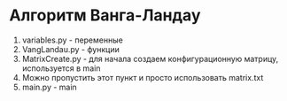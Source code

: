 # Алгоритм Ванга-Ландау

1. variables.py - переменные
2. VangLandau.py - функции
3. MatrixCreate.py - для начала создаем конфигурационную матрицу, используется в main
  3. Можно пропустить этот пункт и просто использовать matrix.txt
4. main.py - main
